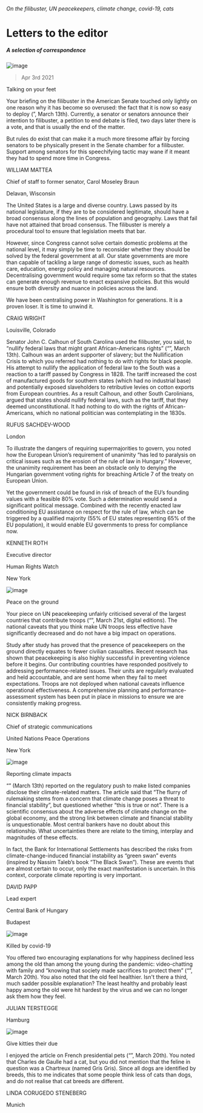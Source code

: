 ###### On the filibuster, UN peacekeepers, climate change, covid-19, cats
# Letters to the editor 
##### A selection of correspondence 
![image](images/20210313_fbd001.jpg) 
> Apr 3rd 2021 

Talking on your feet
Your briefing on the filibuster in the American Senate touched only lightly on one reason why it has become so overused: the fact that it is now so easy to deploy (”, March 13th). Currently, a senator or senators announce their intention to filibuster, a petition to end debate is filed, two days later there is a vote, and that is usually the end of the matter.

But rules do exist that can make it a much more tiresome affair by forcing senators to be physically present in the Senate chamber for a filibuster. Support among senators for this speechifying tactic may wane if it meant they had to spend more time in Congress.
WILLIAM MATTEA
Chief of staff to former senator, Carol Moseley Braun
Delavan, Wisconsin
The United States is a large and diverse country. Laws passed by its national legislature, if they are to be considered legitimate, should have a broad consensus along the lines of population and geography. Laws that fail have not attained that broad consensus. The filibuster is merely a procedural tool to ensure that legislation meets that bar.
However, since Congress cannot solve certain domestic problems at the national level, it may simply be time to reconsider whether they should be solved by the federal government at all. Our state governments are more than capable of tackling a large range of domestic issues, such as health care, education, energy policy and managing natural resources. Decentralising government would require some tax reform so that the states can generate enough revenue to enact expansive policies. But this would ensure both diversity and nuance in policies across the land.
We have been centralising power in Washington for generations. It is a proven loser. It is time to unwind it.
CRAIG WRIGHT
Louisville, Colorado
Senator John C. Calhoun of South Carolina used the filibuster, you said, to “nullify federal laws that might grant African-Americans rights” (“”, March 13th). Calhoun was an ardent supporter of slavery; but the Nullification Crisis to which you referred had nothing to do with rights for black people. His attempt to nullify the application of federal law to the South was a reaction to a tariff passed by Congress in 1828. The tariff increased the cost of manufactured goods for southern states (which had no industrial base) and potentially exposed slaveholders to retributive levies on cotton exports from European countries. As a result Calhoun, and other South Carolinians, argued that states should nullify federal laws, such as the tariff, that they deemed unconstitutional. It had nothing to do with the rights of African-Americans, which no national politician was contemplating in the 1830s.
RUFUS SACHDEV-WOOD
London
To illustrate the dangers of requiring supermajorities to govern, you noted how the European Union’s requirement of unanimity “has led to paralysis on critical issues such as the erosion of the rule of law in Hungary.” However, the unanimity requirement has been an obstacle only to denying the Hungarian government voting rights for breaching Article 7 of the treaty on European Union.
Yet the government could be found in risk of breach of the EU’s founding values with a feasible 80% vote. Such a determination would send a significant political message. Combined with the recently enacted law conditioning EU assistance on respect for the rule of law, which can be triggered by a qualified majority (55% of EU states representing 65% of the EU population), it would enable EU governments to press for compliance now.
KENNETH ROTH
Executive director
Human Rights Watch
New York
![image](images/20210320_blp518.jpg) 

Peace on the ground
Your piece on UN peacekeeping unfairly criticised several of the largest countries that contribute troops (“”, March 21st, digital editions). The national caveats that you think make UN troops less effective have significantly decreased and do not have a big impact on operations.
Study after study has proved that the presence of peacekeepers on the ground directly equates to fewer civilian casualties. Recent research has shown that peacekeeping is also highly successful in preventing violence before it begins. Our contributing countries have responded positively to addressing performance-related issues. Their units are regularly evaluated and held accountable, and are sent home when they fail to meet expectations. Troops are not deployed when national caveats influence operational effectiveness. A comprehensive planning and performance-assessment system has been put in place in missions to ensure we are consistently making progress.
NICK BIRNBACK
Chief of strategic communications
United Nations Peace Operations
New York
![image](images/20210313_wbp504.jpg) 

Reporting climate impacts
“” (March 13th) reported on the regulatory push to make listed companies disclose their climate-related matters. The article said that “The flurry of rulemaking stems from a concern that climate change poses a threat to financial stability”, but questioned whether “this is true or not”. There is a scientific consensus about the adverse effects of climate change on the global economy, and the strong link between climate and financial stability is unquestionable. Most central bankers have no doubt about this relationship. What uncertainties there are relate to the timing, interplay and magnitudes of these effects.
In fact, the Bank for International Settlements has described the risks from climate-change-induced financial instability as “green swan” events (inspired by Nassim Taleb’s book “The Black Swan”). These are events that are almost certain to occur, only the exact manifestation is uncertain. In this context, corporate climate reporting is very important.
DAVID PAPP
Lead expert
Central Bank of Hungary
Budapest
![image](images/20210320_ird001.jpg) 

Killed by covid-19
You offered two encouraging explanations for why happiness declined less among the old than among the young during the pandemic: video-chatting with family and “knowing that society made sacrifices to protect them” (“”, March 20th). You also noted that the old feel healthier. Isn't there a third, much sadder possible explanation? The least healthy and probably least happy among the old were hit hardest by the virus and we can no longer ask them how they feel.
JULIAN TERSTEGGE
Hamburg
![image](images/20210320_eud001.jpg) 

Give kitties their due
I enjoyed the article on French presidential pets (“”, March 20th). You noted that Charles de Gaulle had a cat, but you did not mention that the feline in question was a Chartreux (named Gris Gris). Since all dogs are identified by breeds, this to me indicates that some people think less of cats than dogs, and do not realise that cat breeds are different.
LINDA CORUGEDO STENEBERG
Munich
